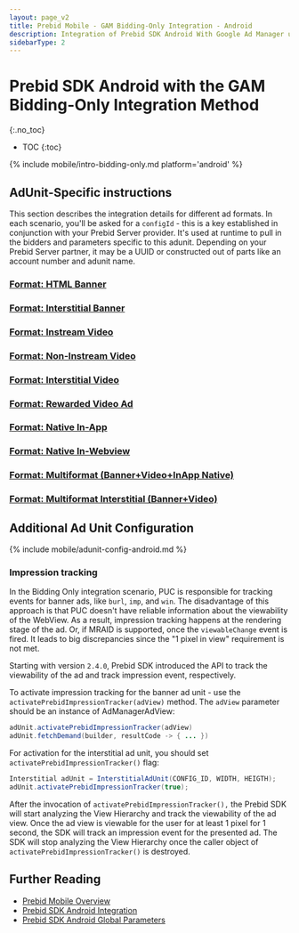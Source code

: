 ```yaml
---
layout: page_v2
title: Prebid Mobile - GAM Bidding-Only Integration - Android
description: Integration of Prebid SDK Android With Google Ad Manager using the 'Bidding-Only' integration
sidebarType: 2
---
```


# Prebid SDK Android with the GAM Bidding-Only Integration Method
{:.no_toc}

- TOC
{:toc}

{% include mobile/intro-bidding-only.md platform='android' %}

## AdUnit-Specific instructions

This section describes the integration details for different ad formats. In each scenario, you'll be asked for a `configId` - this is a key established in conjunction with your Prebid Server provider. It's used at runtime to pull in the bidders and parameters specific to this adunit. Depending on your Prebid Server partner, it may be a UUID or constructed out of parts like an account number and adunit name.

### [Format: HTML Banner](/prebid-mobile/recipes/subrecipes/android/gam-bidding-only-html-banner.html)

### [Format: Interstitial Banner](/prebid-mobile/recipes/subrecipes/android/gam-bidding-only-interstitial-banner.html)

### [Format: Instream Video](/prebid-mobile/recipes/subrecipes/android/gam-bidding-only-video-instream.html)

### [Format: Non-Instream Video](/prebid-mobile/recipes/subrecipes/android/gam-bidding-only-video-outstream.html)

### [Format: Interstitial Video](/prebid-mobile/recipes/subrecipes/android/gam-bidding-only-interstitial-video.html)

### [Format: Rewarded Video Ad](/prebid-mobile/recipes/subrecipes/android/gam-bidding-only-rewarded-video.html)

### [Format: Native In-App](/prebid-mobile/recipes/subrecipes/android/gam-bidding-only-native-in-app.html)

### [Format: Native In-Webview](/prebid-mobile/recipes/subrecipes/android/gam-bidding-only-native-in-webview.html)

### [Format: Multiformat (Banner+Video+InApp Native)](/prebid-mobile/recipes/subrecipes/android/gam-bidding-only-multiformat.html)

### [Format: Multiformat Interstitial (Banner+Video)](/prebid-mobile/recipes/subrecipes/android/gam-bidding-only-multiformat-interstitial.html)

## Additional Ad Unit Configuration

{% include mobile/adunit-config-android.md %}

### Impression tracking

In the Bidding Only integration scenario, PUC is responsible for tracking events for banner ads, like `burl`, `imp`, and `win`. The disadvantage of this approach is that PUC doesn't have reliable information about the viewability of the WebView. As a result, impression tracking happens at the rendering stage of the ad. Or, if MRAID is supported, once the `viewableChange` event is fired. It leads to big discrepancies since the "1 pixel in view" requirement is not met.

Starting with version `2.4.0`, Prebid SDK introduced the API to track the viewability of the ad and track impression event, respectively. 

To activate impression tracking for the banner ad unit - use the `activatePrebidImpressionTracker(adView)` method. The `adView` parameter should be an instance of AdManagerAdView:

```java
adUnit.activatePrebidImpressionTracker(adView)
adUnit.fetchDemand(builder, resultCode -> { ... })
```

For activation for the interstitial ad unit, you should set `activatePrebidImpressionTracker()` flag:

```java
Interstitial adUnit = InterstitialAdUnit(CONFIG_ID, WIDTH, HEIGTH);
adUnit.activatePrebidImpressionTracker(true);
```

After the invocation of `activatePrebidImpressionTracker(),` the Prebid SDK will start analyzing the View Hierarchy and track the viewability of the ad view. Once the ad view is viewable for the user for at least 1 pixel for 1 second, the SDK will track an impression event for the presented ad. The SDK will stop analyzing the View Hierarchy once the caller object of `activatePrebidImpressionTracker()` is destroyed. 

## Further Reading

- [Prebid Mobile Overview](/prebid-mobile/prebid-mobile.html)
- [Prebid SDK Android Integration](/prebid-mobile/pbm-api/android/code-integration-android.html)
- [Prebid SDK Android Global Parameters](/prebid-mobile/pbm-api/android/pbm-targeting-android.html)
